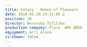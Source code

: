 ```yaml
---
title: Galaxy - Women of Pleasure
date: 2018-05-29 19:31:00 Z
position: 38
director: Weronika Tofilska
production-company: Flare  AMV BBDO
equipment: Arri Alexa
is-shown: false
---
```


